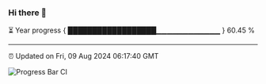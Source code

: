 ### Hi there 👋

⏳ Year progress { ██████████████████▁▁▁▁▁▁▁▁▁▁▁▁ } 60.45 %

---

⏰ Updated on Fri, 09 Aug 2024 06:17:40 GMT

![Progress Bar CI](https://github.com/liununu/liununu/workflows/Progress%20Bar%20CI/badge.svg)
